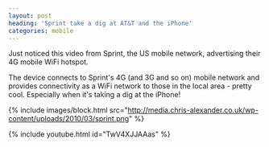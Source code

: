 ```yaml
---
layout: post
heading: 'Sprint take a dig at AT&T and the iPhone'
categories: mobile
---
```


Just noticed this video from Sprint, the US mobile network, advertising their 4G mobile WiFi hotspot.

The device connects to Sprint's 4G (and 3G and so on) mobile network and provides connectivity as a WiFi network to those in the local area - pretty cool. Especially when it's taking a dig at the iPhone!

{% include images/block.html src="http://media.chris-alexander.co.uk/wp-content/uploads/2010/03/sprint.png" %}

{% include youtube.html id="TwV4XJJAAas" %}

